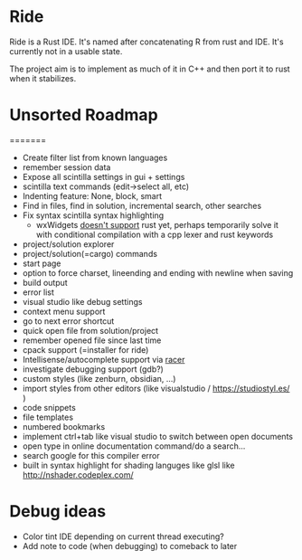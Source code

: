 # Ride
Ride is a Rust IDE. It's named after concatenating R from rust and IDE. It's currently not in a usable state.

The project aim is to implement as much of it in C++ and then port it to rust when it stabilizes.

# Unsorted Roadmap

=======
* Create filter list from known languages
* remember session data
* Expose all scintilla settings in gui + settings
* scintilla text commands (edit->select all, etc)
* Indenting feature: None, block, smart
* Find in files, find in solution, incremental search, other searches
* Fix syntax scintilla syntax highlighting
	- wxWidgets [doesn't support](http://trac.wxwidgets.org/ticket/16776)  rust yet, perhaps temporarily solve it with conditional compilation with a cpp lexer and rust keywords
* project/solution explorer
* project/solution(=cargo) commands
* start page
* option to force charset, lineending and ending with newline when saving
* build output
* error list
* visual studio like debug settings
* context menu support
* go to next error shortcut
* quick open file from solution/project
* remember opened file since last time
* cpack support (=installer for ride)
* Intellisense/autocomplete support via [racer](https://github.com/phildawes/racer)
* investigate debugging support (gdb?)
* custom styles (like zenburn, obsidian, ...)
* import styles from other editors (like visualstudio / https://studiostyl.es/ )
* code snippets
* file templates
* numbered bookmarks
* implement ctrl+tab like visual studio to switch between open documents
* open type in online documentation command/do a search...
* search google for this compiler error
* built in syntax highlight for shading languges like glsl like http://nshader.codeplex.com/

# Debug ideas

- Color tint IDE depending on current thread executing?
- Add note to code (when debugging) to comeback to later
